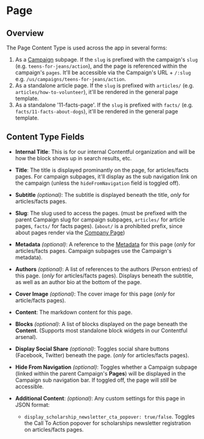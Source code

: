 # Page

## Overview

The Page Content Type is used across the app in several forms:

1. As a [Campaign](./campaign.md) subpage. If the `slug` is prefixed with the campaign's `slug` (e.g. `teens-for-jeans/action`), and the page is referenced within the campaign's `pages`. It'll be accessible via the Campaign's URL + `/:slug` e.g. `/us/campaigns/teens-for-jeans/action`.
2. As a standalone article page. If the `slug` is prefixed with `articles/` (e.g. `articles/how-to-volunteer`), it'll be rendered in the general page template.
3. As a standalone '11-facts-page'. If the `slug` is prefixed with `facts/` (e.g. `facts/11-facts-about-dogs`), it'll be rendered in the general page template.

## Content Type Fields

- **Internal Title**: This is for our internal Contentful organization and will be how the block shows up in search results, etc.

- **Title**: The title is displayed prominantly on the page, for articles/facts pages. For campaign subpages, it'll display as the sub navigation link on the campaign (unless the `hideFromNavigation` field is toggled off).

- **Subtitle** _(optional)_: The subtitle is displayed beneath the title, _only_ for articles/facts pages.

- **Slug**: The slug used to access the pages. (must be prefixed with the parent Campaign slug for campaign subpages, `articles/` for article pages, `facts/` for facts pages). (`about/` is a prohibited prefix, since about pages render via the [Company Page](./company-page))

- **Metadata** _(optional)_: A reference to the [Metadata](./metadata) for this page (_only_ for articles/facts pages. Campaign subpages use the Campaign's metadata).

- **Authors** _(optional)_: A list of references to the authors (Person entries) of this page. (_only_ for articles/facts pages). Displays beneath the subtitle, as well as an author bio at the bottom of the page.

- **Cover Image** _(optional)_: The cover image for this page (_only_ for article/facts pages).

- **Content**: The markdown content for this page.

- **Blocks** _(optional)_: A list of blocks displayed on the page beneath the **Content**. (Supports most standalone block widgets in our Contentful arsenal).

- **Display Social Share** _(optional)_: Toggles social share buttons (Facebook, Twitter) beneath the page. (_only_ for articles/facts pages).

- **Hide From Navigation** _(optional)_: Toggles whether a Campaign subpage (linked within the parent Campaign's **Pages**) will be displayed in the Campaign sub navigation bar. If toggled off, the page will _still_ be accessible.

- **Additional Content**: _(optional)_: Any custom settings for this page in JSON format:
  - `display_scholarship_newsletter_cta_popover: true/false`. Toggles the Call To Action popover for scholarships newsletter registration on articles/facts pages.
